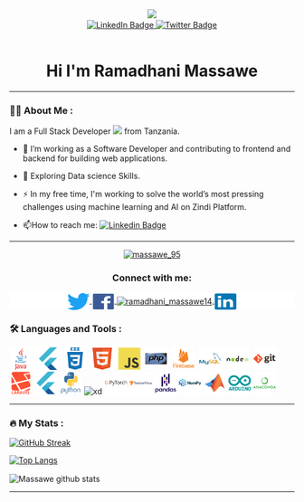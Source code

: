 <div id="header" align="center">
  <img src="https://media.giphy.com/media/M9gbBd9nbDrOTu1Mqx/giphy.gif" width="100"/>
  <div id="badges">
    <a href="https://www.linkedin.com/in/ramadhani-massawe-9888b0175/">
      <img src="https://img.shields.io/badge/LinkedIn-blue?style=for-the-badge&logo=linkedin&logoColor=white" alt="LinkedIn  Badge"/>
    </a>
    <a href="https://mobile.twitter.com/massawe_95">
      <img src="https://img.shields.io/badge/Twitter-blue?username=massawe_95&style=for-the-badge&logo=twitter&logoColor=white" alt="Twitter Badge"/>
    </a>
  </div>
  <img src="https://komarev.com/ghpvc/?username=Massawe14&style=flat-square&color=blue" alt=""/>
  <h1>
    Hi I'm Ramadhani Massawe
<!--     <img src="https://media.giphy.com/media/hvRJCLFzcasrR4ia7z/giphy.gif" width="30px"/> -->
  </h1>
</div>
<div align="center">
<!--   <img src="https://media.giphy.com/media/dWesBcTLavkZuG35MI/giphy.gif" width="600" height="300"/> -->
</div>

---

### :man_technologist: About Me :
I am a Full Stack Developer <img src="https://media.giphy.com/media/WUlplcMpOCEmTGBtBW/giphy.gif" width="30"> from Tanzania.
- :telescope: I’m working as a Software Developer and contributing to frontend and backend for building web applications.

- :seedling: Exploring Data science Skills.

- :zap: In my free time, I'm working to solve the world’s most pressing challenges using machine learning and AI on Zindi Platform.

- :mailbox:How to reach me: [![Linkedin Badge](https://img.shields.io/badge/-Massawe-blue?style=flat&logo=Linkedin&logoColor=white)](https://www.linkedin.com/in/ramadhani-massawe-9888b0175/)

---
<p align="center"> 
  <a href="https://mobile.twitter.com/massawe_95" target="_blank">
    <img src="https://img.shields.io/twitter/follow/massawe_95?logo=twitter&style=for-the-badge" alt="massawe_95" />
  </a> 
</p>

<h3 align="center">Connect with me:</h3>

<p align="center" style="background: #fff;">
  <a href="https://twitter.com/massawe_95" target="blank">
    <img align="center" src="https://github.com/devicons/devicon/blob/master/icons/twitter/twitter-original.svg" alt="massawe_95" height="30" width="40" />
  </a>

  <a href="https://facebook.com/ramadhan.massawe.3" target="blank">
    <img align="center" src="https://github.com/devicons/devicon/blob/master/icons/facebook/facebook-original.svg" alt="ramadhan.massawe.3" height="30" width="40" />
  </a>

  <a href="https://www.instagram.com/ramadhani_massawe14/" target="blank">
    <img align="center" src="https://cdn.jsdelivr.net/npm/simple-icons@3.0.1/icons/instagram.svg" alt="ramadhani_massawe14" height="30" width="40" />
  </a>

  <a href="https://www.linkedin.com/in/ramadhani-massawe-9888b0175/" target="blank">
    <img align="center" src="https://github.com/devicons/devicon/blob/master/icons/linkedin/linkedin-original.svg" alt="ramadhani-massawe-9888b0175" height="30" width="40" />
  </a>
</p>

### :hammer_and_wrench: Languages and Tools :
<div>
  <img src="https://github.com/devicons/devicon/blob/master/icons/java/java-original-wordmark.svg" title="Java" alt="Java" width="40" height="40"/>&nbsp;
  <img src="https://github.com/devicons/devicon/blob/master/icons/flutter/flutter-original.svg" title="Flutter" alt="Flutter" width="40" height="40"/>&nbsp;
  <img src="https://github.com/devicons/devicon/blob/master/icons/css3/css3-plain-wordmark.svg"  title="CSS3" alt="CSS" width="40" height="40"/>&nbsp;
  <img src="https://github.com/devicons/devicon/blob/master/icons/html5/html5-original.svg" title="HTML5" alt="HTML" width="40" height="40"/>&nbsp;
  <img src="https://github.com/devicons/devicon/blob/master/icons/javascript/javascript-original.svg" title="JavaScript" alt="JavaScript" width="40" height="40"/>&nbsp;
  <img src="https://github.com/devicons/devicon/blob/master/icons/php/php-original.svg" title="JavaScript" alt="JavaScript" width="40" height="40"/>&nbsp;
  <img src="https://github.com/devicons/devicon/blob/master/icons/firebase/firebase-plain-wordmark.svg" title="Firebase" alt="Firebase" width="40" height="40"/>&nbsp;
  <img src="https://github.com/devicons/devicon/blob/master/icons/mysql/mysql-original-wordmark.svg" title="MySQL"  alt="MySQL" width="40" height="40"/>&nbsp;
  <img src="https://github.com/devicons/devicon/blob/master/icons/nodejs/nodejs-original-wordmark.svg" title="NodeJS" alt="NodeJS" width="40" height="40"/>&nbsp;
  <img src="https://github.com/devicons/devicon/blob/master/icons/git/git-original-wordmark.svg" title="Git" **alt="Git" width="40" height="40"/>
  <img src="https://github.com/devicons/devicon/blob/master/icons/laravel/laravel-plain-wordmark.svg" title="Laravel" **alt="Laravel" width="40" height="40"/>
  <img src="https://github.com/devicons/devicon/blob/master/icons/flutter/flutter-original.svg" title="Flutter" **alt="Flutter" width="40" height="40"/>
  <img src="https://github.com/devicons/devicon/blob/master/icons/python/python-original-wordmark.svg" title="Python" **alt="Python" width="40" height="40"/>
  <img src="https://cdn.worldvectorlogo.com/logos/adobe-xd.svg" alt="xd" title="AdobeXd" **alt="AdobeXd" width="40" height="40"/>
  <img src="https://github.com/devicons/devicon/blob/master/icons/pytorch/pytorch-original-wordmark.svg" title="Pytorch" **alt="Pytorch" width="40" height="40"/>
  <img src="https://github.com/devicons/devicon/blob/master/icons/tensorflow/tensorflow-original-wordmark.svg" title="Tensorflow" **alt="Tensorflow" width="40" height="40"/>
  <img src="https://github.com/devicons/devicon/blob/master/icons/pandas/pandas-original-wordmark.svg" title="Pandas" **alt="Pandas" width="40" height="40"/>
  <img src="https://github.com/devicons/devicon/blob/master/icons/numpy/numpy-original-wordmark.svg" title="Numpy" **alt="Numpy" width="40" height="40"/>
  <img src="https://github.com/devicons/devicon/blob/master/icons/matlab/matlab-original.svg" title="Matlab" **alt="Matlab" width="40" height="40"/>
  <img src="https://github.com/devicons/devicon/blob/master/icons/arduino/arduino-original-wordmark.svg" title="Arduino" **alt="Arduino" width="40" height="40"/>
  <img src="https://github.com/devicons/devicon/blob/master/icons/anaconda/anaconda-original-wordmark.svg" title="Anaconda" **alt="Anaconda" width="40" height="40"/>
</div>

---

###
<!-- <p align="center"> 
  <a href="https://github.com/ryo-ma/github-profile-trophy"><img src="https://github-profile-trophy.vercel.app/?username=Massawe14" alt="lugodev" /></a>
</p> -->

### :fire: My Stats :
[![GitHub Streak](http://github-readme-streak-stats.herokuapp.com?user=Massawe14&theme=dark&background=000000)](https://github.com/Massawe14?tab=repositories)

[![Top Langs](https://github-readme-stats.vercel.app/api/top-langs/?username=Massawe14&layout=compact&theme=vision-friendly-dark)](https://github.com/Massawe14?tab=repositories)

<p>
  <img align="center" src="https://github-readme-stats.vercel.app/api?username=Massawe14&count_private=true&show_icons=true" alt="Massawe github stats" />
</p>

---
